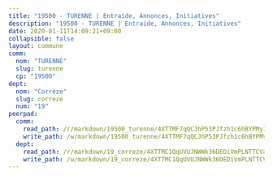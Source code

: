 ```yaml
---
title: "19500 - TURENNE | Entraide, Annonces, Initiatives"
description: "19500 - TURENNE | Entraide, Annonces, Initiatives"
date: 2020-01-11T14:09:21+09:00
collapsible: false
layout: commune
comm:
  nom: "TURENNE"
  slug: turenne
  cp: "19500"
dept:
  nom: "Corrèze"
  slug: correze
  num: "19"
peerpad:
  comm:
    read_path: /r/markdown/19500_turenne/4XTTMF7qQCJhP53PJfzh1c6hBYPMy1MdFuC41zmtU7cNKUyDT
    write_path: /w/markdown/19500_turenne/4XTTMF7qQCJhP53PJfzh1c6hBYPMy1MdFuC41zmtU7cNKUyDT-K3TgUbdBcDNccP6hY459FFHcB5AQeBopv6XicceWQREcc4VjaSjY6CssU9CcagU9pitRMoCPDY9asXDnygKvLEiDEzZ8ivWanP9ZjsPCq8u7Q6Bm8mCqpFqbbisCGxLsTFN9RP5B
  dept:
    read_path: /r/markdown/19_correze/4XTTMC1QqUVUJNWWk36DEDiVmPLNTTCVay5E5gwEvpSf36VsS
    write_path: /w/markdown/19_correze/4XTTMC1QqUVUJNWWk36DEDiVmPLNTTCVay5E5gwEvpSf36VsS-K3TgUzu4fqyixiBZaA5Ejd2iCC9xJnV2MqYc8L2r22c4qVWWx9VnJmMAAFTQjLmwLDBGZ9pgHdAtPGZHV6pZb6y2bhgaqXFUJ1Fp1QgihzJpszTr9ow8JcXoeYzTUZfY7Rzzn9sS
---
```



